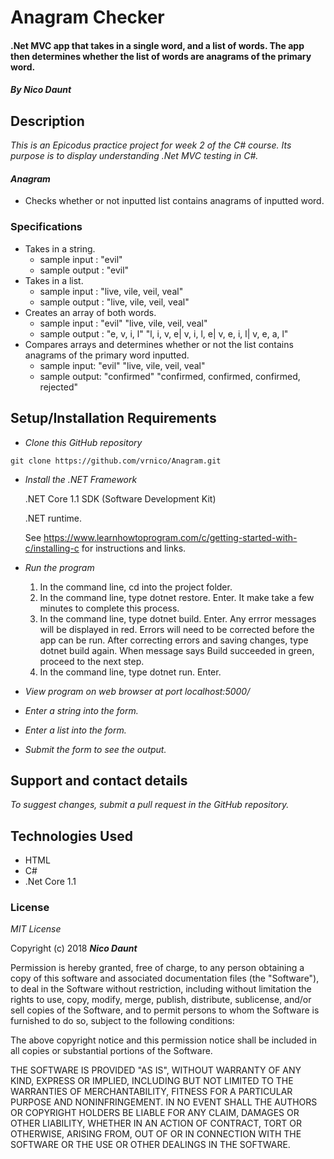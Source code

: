 # Anagram Checker

#### .Net MVC app that takes in a single word, and a list of words. The app then determines whether the list of words are anagrams of the primary word.

#### _By Nico Daunt_

## Description

_This is an Epicodus practice project for week 2 of the C# course. Its purpose is to display understanding .Net MVC testing in C#._

#### _Anagram_
* Checks whether or not inputted list contains anagrams of inputted word.


### Specifications

* Takes in a string.
  * sample input : "evil"
  * sample output : "evil"
* Takes in a list.
  * sample input : "live, vile, veil, veal"
  * sample output : "live, vile, veil, veal"
* Creates an array of both words.
  * sample input : "evil" "live, vile, veil, veal"
  * sample output : "e, v, i, l" "l, i, v, e| v, i, l, e| v, e, i, l| v, e, a, l"
* Compares arrays and determines whether or not the list contains anagrams of the primary word inputted.
  * sample input: "evil" "live, vile, veil, veal"
  * sample output: "confirmed" "confirmed, confirmed, confirmed, rejected"


## Setup/Installation Requirements

* _Clone this GitHub repository_

```
git clone https://github.com/vrnico/Anagram.git
```

* _Install the .NET Framework_

  .NET Core 1.1 SDK (Software Development Kit)

  .NET runtime.

  See https://www.learnhowtoprogram.com/c/getting-started-with-c/installing-c for instructions and links.

* _Run the program_
  1. In the command line, cd into the project folder.
  2. In the command line, type dotnet restore. Enter.  It make take a few minutes to complete this process.
  3. In the command line, type dotnet build. Enter. Any errror messages will be displayed in red.  Errors will need to be corrected before the app can be run. After correcting errors and saving changes, type dotnet build again.  When message says Build succeeded in green, proceed to the next step.
  4. In the command line, type dotnet run. Enter.

* _View program on web browser at port localhost:5000/_

* _Enter a string into the form._

* _Enter a list into the form._

* _Submit the form to see the output._

## Support and contact details

_To suggest changes, submit a pull request in the GitHub repository._

## Technologies Used

* HTML
* C#
* .Net Core 1.1

### License

*MIT License*

Copyright (c) 2018 **_Nico Daunt_**

Permission is hereby granted, free of charge, to any person obtaining a copy
of this software and associated documentation files (the "Software"), to deal
in the Software without restriction, including without limitation the rights
to use, copy, modify, merge, publish, distribute, sublicense, and/or sell
copies of the Software, and to permit persons to whom the Software is
furnished to do so, subject to the following conditions:

The above copyright notice and this permission notice shall be included in all
copies or substantial portions of the Software.

THE SOFTWARE IS PROVIDED "AS IS", WITHOUT WARRANTY OF ANY KIND, EXPRESS OR
IMPLIED, INCLUDING BUT NOT LIMITED TO THE WARRANTIES OF MERCHANTABILITY,
FITNESS FOR A PARTICULAR PURPOSE AND NONINFRINGEMENT. IN NO EVENT SHALL THE
AUTHORS OR COPYRIGHT HOLDERS BE LIABLE FOR ANY CLAIM, DAMAGES OR OTHER
LIABILITY, WHETHER IN AN ACTION OF CONTRACT, TORT OR OTHERWISE, ARISING FROM,
OUT OF OR IN CONNECTION WITH THE SOFTWARE OR THE USE OR OTHER DEALINGS IN THE
SOFTWARE.
